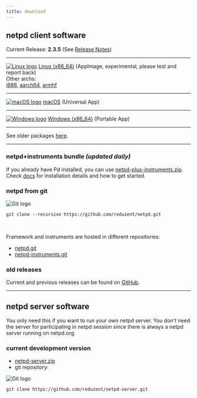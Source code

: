 ```yaml
---
title: download
---
```


## netpd client software

Current Release: **2.3.5** (See [Release Notes](https://github.com/reduzent/netpd/releases/tag/v2.3.5))

---

[![Linux logo](../images/linux_small.png#floatleft)](/software/netpd-current-x86_64.AppImage)
[Linux (x86_64)](/software/netpd-current-x86_64.AppImage)
(AppImage, experimental, please test and report back) <br />
Other archs: <br />
[i686](/software/netpd-current-i686.AppImage),
[aarch64](/software/netpd-current-aarch64.AppImage),
[armhf](/software/netpd-current-armhf.AppImage)

---

[![macOS logo](../images/macos_small.png)](/software/netpd-current-macos.dmg)  [macOS](/software/netpd-current-macos.dmg) (Universal App)

---

[![Windows logo](../images/windows_small.png)](/software/netpd-current-windows.zip) [Windows (x86_64)](/software/netpd-current-windows.zip) (Portable App)

---

See older packages [here](https://netpd.org/software/).

---

### netpd+instruments bundle *(updated daily)*

If you already have Pd installed, you can use
[netpd-plus-instruments.zip](https://netpd.org/~roman/netpd-plus-instruments.zip).
Check [docs](/docs/) for installation details and how to get started.

### netpd from git


![Git logo](../images/git_small.png#floatleft)


```
git clone --recursive https://github.com/reduzent/netpd.git
```

<div style="clear:both;"></div>

<br/>


Framework and instruments are hosted in different repositories:
  * [netpd.git](https://github.com/reduzent/netpd)
  * [netpd-instruments.git](https://github.com/reduzent/netpd-instruments)


### old releases

Current and previous releases can be found on [GitHub](https://github.com/reduzent/netpd/releases/).

---

## netpd server software

You only need this if you want to run your own netpd server. You
don't need the server for participating in netpd session since there
is always a netpd server running on netpd.org.

### current development version

* [netpd-server.zip](https://github.com/reduzent/netpd-server/zipball/master)
* git repository:

![Git logo](../images/git_small.png#floatleft)
```
git clone https://github.com/reduzent/netpd-server.git
```

